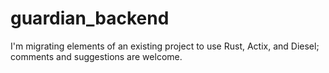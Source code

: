 # guardian_backend
I'm migrating elements of an existing project to use Rust, Actix, and Diesel; comments and suggestions are welcome.
